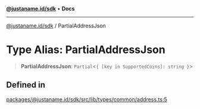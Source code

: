 [**@justaname.id/sdk**](../README.md) • **Docs**

***

[@justaname.id/sdk](../globals.md) / PartialAddressJson

# Type Alias: PartialAddressJson

> **PartialAddressJson**: `Partial`\<`{ [key in SupportedCoins]: string }`\>

## Defined in

[packages/@justaname.id/sdk/src/lib/types/common/address.ts:5](https://github.com/JustaName-id/JustaName-sdk/blob/626b4b68604f3125538c424811e641247a5bd58d/packages/@justaname.id/sdk/src/lib/types/common/address.ts#L5)
